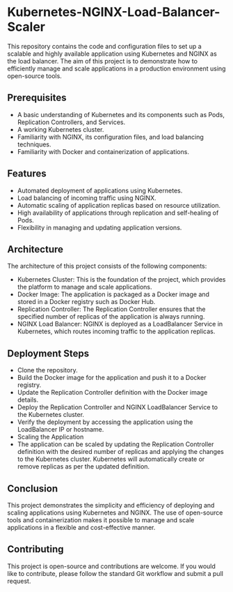 # Kubernetes-NGINX-Load-Balancer-Scaler
This repository contains the code and configuration files to set up a scalable and highly available application using Kubernetes and NGINX as the load balancer. The aim of this project is to demonstrate how to efficiently manage and scale applications in a production environment using open-source tools.

## Prerequisites
* A basic understanding of Kubernetes and its components such as Pods, Replication Controllers, and Services.
* A working Kubernetes cluster.
* Familiarity with NGINX, its configuration files, and load balancing techniques.
* Familiarity with Docker and containerization of applications.
## Features
* Automated deployment of applications using Kubernetes.
* Load balancing of incoming traffic using NGINX.
* Automatic scaling of application replicas based on resource utilization.
* High availability of applications through replication and self-healing of Pods.
* Flexibility in managing and updating application versions.
## Architecture
The architecture of this project consists of the following components:

* Kubernetes Cluster: This is the foundation of the project, which provides the platform to manage and scale applications.
* Docker Image: The application is packaged as a Docker image and stored in a Docker registry such as Docker Hub.
* Replication Controller: The Replication Controller ensures that the specified number of replicas of the application is always running.
* NGINX Load Balancer: NGINX is deployed as a LoadBalancer Service in Kubernetes, which routes incoming traffic to the application replicas.
## Deployment Steps
* Clone the repository.
* Build the Docker image for the application and push it to a Docker registry.
* Update the Replication Controller definition with the Docker image details.
* Deploy the Replication Controller and NGINX LoadBalancer Service to the Kubernetes cluster.
* Verify the deployment by accessing the application using the LoadBalancer IP or hostname.
* Scaling the Application
* The application can be scaled by updating the Replication Controller definition with the desired number of replicas and applying the changes to the Kubernetes cluster. Kubernetes will automatically create or remove replicas as per the updated definition.

## Conclusion
This project demonstrates the simplicity and efficiency of deploying and scaling applications using Kubernetes and NGINX. The use of open-source tools and containerization makes it possible to manage and scale applications in a flexible and cost-effective manner.

## Contributing
This project is open-source and contributions are welcome. If you would like to contribute, please follow the standard Git workflow and submit a pull request.
